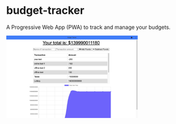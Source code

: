 # budget-tracker

A Progressive Web App (PWA) to track and manage your budgets.

<img src="./screen-shot.png" width="350px">

